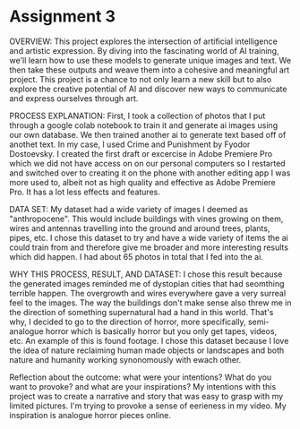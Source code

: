 # Assignment 3
<p>OVERVIEW: This project explores the intersection of artificial intelligence and artistic expression. By diving into the fascinating world of AI training, we'll learn how to use these models to generate unique images and text. We then take these outputs and weave them into a cohesive and meaningful art project. This project is a chance to not only learn a new skill but to also explore the creative potential of AI and discover new ways to communicate and express ourselves through art.</p>
<p></p>PROCESS EXPLANATION: First, I took a collection of photos that I put through a google colab notebook to train it and generate ai images using our own database. We then trained another ai to generate text based off of anothet text. In my case, I used Crime and Punishment by Fyodor Dostoevsky. I created the first draft or excercise in Adobe Premiere Pro which we did not have access on on our personal computers so I restarted and switched over to creating it on the phone with another editing app I was more used to, albeit not as high quality and effective as Adobe Premiere Pro. It has a lot less effects and features.</p>
<p></p>DATA SET: My dataset had a wide variety of images I deemed as "anthropocene". This would include buildings with vines growing on them, wires and antennas travelling into the ground and around trees, plants, pipes, etc. I chose this dataset to try and have a wide variety of items the ai could train from and therefore give me broader and more interesting results which did happen. I had about 65 photos in total that I fed into the ai.</p>
</p>WHY THIS PROCESS, RESULT, AND DATASET: I chose this result because the generated images reminded me of dystopian cities that had seomthing terrible happen. The overgrowth and wires everywhere gave a very surreal feel to the images. The way the buildings don't make sense also threw me in the direction of something supernatural had a hand in this world. That's why, I decided to go to the direction of horror, more specifically, semi-analogue horror which is basically horror but you only get tapes, videos, etc. An example of this is found footage. I chose this dataset because I love the idea of nature reclaiming human made objects or landscapes and both nature and humanity working synonomously with ewach other.</p>
<p></p>Reflection about the outcome: what were your intentions? What do you want to provoke? and what are your inspirations? My intentions with this project was to create a narrative and story that was easy to grasp with my limited pictures. I'm trying to provoke a sense of eerieness in my video. My inspiration is analogue horror pieces online.</p>
